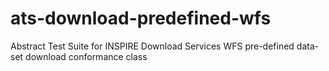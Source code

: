 ats-download-predefined-wfs
===========================

Abstract Test Suite for INSPIRE Download Services WFS pre-defined data-set download conformance class
